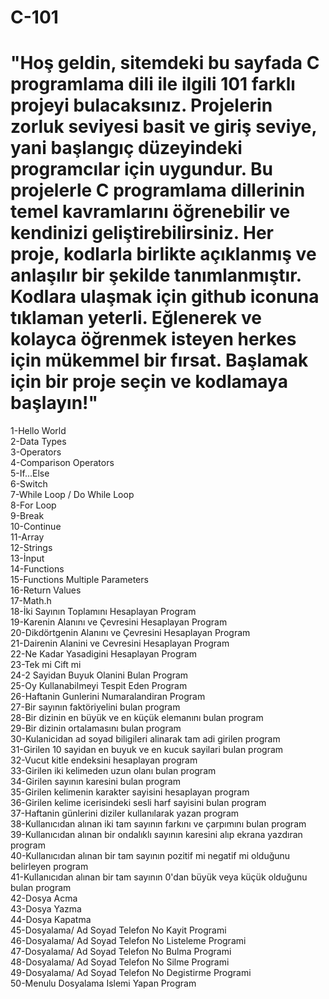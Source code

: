 # C-101
# "Hoş geldin, sitemdeki bu sayfada C programlama dili ile ilgili 101 farklı projeyi bulacaksınız. Projelerin zorluk seviyesi basit ve giriş seviye, yani başlangıç düzeyindeki programcılar için uygundur. Bu projelerle C programlama dillerinin temel kavramlarını öğrenebilir ve kendinizi geliştirebilirsiniz. Her proje, kodlarla birlikte açıklanmış ve anlaşılır bir şekilde tanımlanmıştır. Kodlara ulaşmak için github iconuna tıklaman yeterli. Eğlenerek ve kolayca öğrenmek isteyen herkes için mükemmel bir fırsat. Başlamak için bir proje seçin ve kodlamaya başlayın!"

1-Hello World  
2-Data Types  
3-Operators  
4-Comparison Operators  
5-If...Else  
6-Switch  
7-While Loop / Do While Loop  
8-For Loop  
9-Break  
10-Continue  
11-Array  
12-Strings  
13-İnput  
14-Functions  
15-Functions Multiple Parameters  
16-Return Values  
17-Math.h  
18-İki Sayının Toplamını Hesaplayan Program  
19-Karenin Alanını ve Çevresini Hesaplayan Program  
20-Dikdörtgenin Alanını ve Çevresini Hesaplayan Program    
21-Dairenin Alanini ve Cevresini Hesaplayan Program  
22-Ne Kadar Yasadigini Hesaplayan Program  
23-Tek mi Cift mi  
24-2 Sayidan Buyuk Olanini Bulan Program   
25-Oy Kullanabilmeyi Tespit Eden Program  
26-Haftanin Gunlerini Numaralandiran Program     
27-Bir sayının faktöriyelini bulan program  
28-Bir dizinin en büyük ve en küçük elemanını bulan program  
29-Bir dizinin ortalamasını bulan program  
30-Kulanicidan ad soyad biligileri alinarak tam adi girilen program  
31-Girilen 10 sayidan en buyuk ve en kucuk sayilari bulan program  
32-Vucut kitle endeksini hesaplayan program  
33-Girilen iki kelimeden uzun olanı bulan program  
34-Girilen sayının karesini bulan program  
35-Girilen kelimenin karakter sayisini hesaplayan program  
36-Girilen kelime icerisindeki sesli harf sayisini bulan program  
37-Haftanin günlerini diziler kullanılarak yazan program  
38-Kullanıcıdan alınan iki tam sayının farkını ve çarpımını bulan program  
39-Kullanıcıdan alınan bir ondalıklı sayının karesini alıp ekrana yazdıran program   
40-Kullanıcıdan alınan bir tam sayının pozitif mi negatif mi olduğunu belirleyen program  
41-Kullanıcıdan alınan bir tam sayının 0'dan büyük veya küçük olduğunu bulan program   
42-Dosya Acma  
43-Dosya Yazma  
44-Dosya Kapatma  
45-Dosyalama/ Ad Soyad Telefon No Kayit Programi  
46-Dosyalama/ Ad Soyad Telefon No Listeleme Programi  
47-Dosyalama/ Ad Soyad Telefon No Bulma Programi  
48-Dosyalama/ Ad Soyad Telefon No Silme Programi  
49-Dosyalama/ Ad Soyad Telefon No Degistirme Programi  
50-Menulu Dosyalama Islemi Yapan Program  




